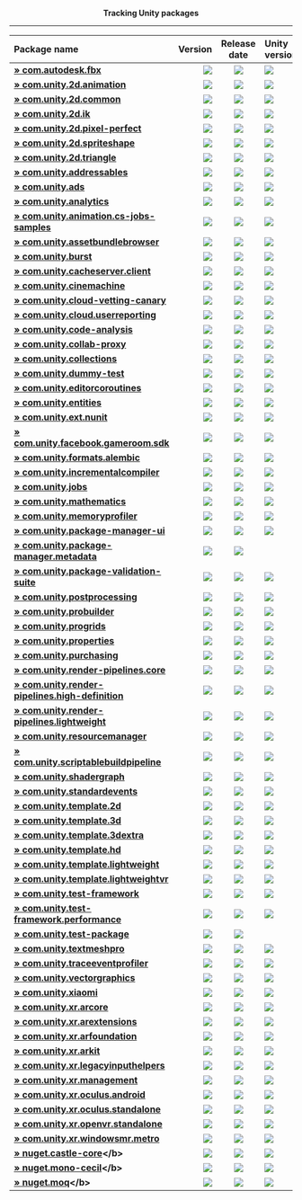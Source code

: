 <p align="center">
  <b>Tracking Unity packages</b>
</p>

---
<!--- @Statistics-Begin -->
Package name | Version | Release date | Unity version | Version counter
|:---|---:|:---:|:---|---:|
| <!--- @com.autodesk.fbx-Begin --><b>[» com.autodesk.fbx](https://github.com/ErikMoczi/packages.unity.com/tree/com.autodesk.fbx "This package provides C\# bindings to the Autodesk FBX SDK.")</b> | [![](https://img.shields.io/badge/2.0.0--preview-yellow.svg)](https://github.com/ErikMoczi/packages.unity.com/commit/d5a9f26ee7ffe1bcf70edb25f6c3e8da118f4ba3) | [![](https://img.shields.io/badge/2018/11/07-lightgrey.svg)](https://github.com/ErikMoczi/packages.unity.com/commit/d5a9f26ee7ffe1bcf70edb25f6c3e8da118f4ba3) | [![](https://img.shields.io/badge/%40-2018.2-red.svg)](https://github.com/ErikMoczi/packages.unity.com/commit/d5a9f26ee7ffe1bcf70edb25f6c3e8da118f4ba3) | [![](https://img.shields.io/badge/%23-2-brightgreen.svg)](https://github.com/ErikMoczi/packages.unity.com/commits/com.autodesk.fbx)<!--- @com.autodesk.fbx-End --> |
| <!--- @com.unity.2d.animation-Begin --><b>[» com.unity.2d.animation](https://github.com/ErikMoczi/packages.unity.com/tree/com.unity.2d.animation "2D Animation provides the all the necessary tooling and runtime components for skeletal animation using Sprites.")</b> | [![](https://img.shields.io/badge/1.0.16--preview.1-yellow.svg)](https://github.com/ErikMoczi/packages.unity.com/commit/fc69dba4f2bab441137fb9b185465b4ccbfd7ae9) | [![](https://img.shields.io/badge/2018/08/07-lightgrey.svg)](https://github.com/ErikMoczi/packages.unity.com/commit/fc69dba4f2bab441137fb9b185465b4ccbfd7ae9) | [![](https://img.shields.io/badge/%40-2018.1-red.svg)](https://github.com/ErikMoczi/packages.unity.com/commit/fc69dba4f2bab441137fb9b185465b4ccbfd7ae9) | [![](https://img.shields.io/badge/%23-22-brightgreen.svg)](https://github.com/ErikMoczi/packages.unity.com/commits/com.unity.2d.animation)<!--- @com.unity.2d.animation-End --> |
| <!--- @com.unity.2d.common-Begin --><b>[» com.unity.2d.common](https://github.com/ErikMoczi/packages.unity.com/tree/com.unity.2d.common "2D Common is a package that contains shared functionalities that are used by most of the other 2D packages.")</b> | [![](https://img.shields.io/badge/1.0.10--preview-yellow.svg)](https://github.com/ErikMoczi/packages.unity.com/commit/1764e0fc33d46c8c7f420be4869ff34a123da9db) | [![](https://img.shields.io/badge/2018/06/22-lightgrey.svg)](https://github.com/ErikMoczi/packages.unity.com/commit/1764e0fc33d46c8c7f420be4869ff34a123da9db) | [![](https://img.shields.io/badge/%40-2018.1-red.svg)](https://github.com/ErikMoczi/packages.unity.com/commit/1764e0fc33d46c8c7f420be4869ff34a123da9db) | [![](https://img.shields.io/badge/%23-13-brightgreen.svg)](https://github.com/ErikMoczi/packages.unity.com/commits/com.unity.2d.common)<!--- @com.unity.2d.common-End --> |
| <!--- @com.unity.2d.ik-Begin --><b>[» com.unity.2d.ik](https://github.com/ErikMoczi/packages.unity.com/tree/com.unity.2d.ik "2D IK package provides the necessary editor tooling to setup inverse kinematics for 2D characters and a runtime component to execute it.")</b> | [![](https://img.shields.io/badge/1.0.6--preview-yellow.svg)](https://github.com/ErikMoczi/packages.unity.com/commit/15150c5cd70c35dc134a839b0de8125753e71df0) | [![](https://img.shields.io/badge/2018/06/22-lightgrey.svg)](https://github.com/ErikMoczi/packages.unity.com/commit/15150c5cd70c35dc134a839b0de8125753e71df0) | [![](https://img.shields.io/badge/%40-2018.1-red.svg)](https://github.com/ErikMoczi/packages.unity.com/commit/15150c5cd70c35dc134a839b0de8125753e71df0) | [![](https://img.shields.io/badge/%23-10-brightgreen.svg)](https://github.com/ErikMoczi/packages.unity.com/commits/com.unity.2d.ik)<!--- @com.unity.2d.ik-End --> |
| <!--- @com.unity.2d.pixel-perfect-Begin --><b>[» com.unity.2d.pixel-perfect](https://github.com/ErikMoczi/packages.unity.com/tree/com.unity.2d.pixel-perfect "The 2D Pixel Perfect package contains the Pixel Perfect Camera component which ensures your pixel art remains crisp and clear at different resolutions, and stable in motion.  It is a single component that makes all the calculations needed to scale the viewport with resolution changes, removing the hassle from the user. The user can adjust the definition of the pixel art rendered within the camera viewport through the component settings, as well preview any changes immediately in Game view by using the Run in Edit Mode feature.")</b> | [![](https://img.shields.io/badge/1.0.1--preview-yellow.svg)](https://github.com/ErikMoczi/packages.unity.com/commit/c7274a2c30d07e8850e49bcf4e4bbfdeb395e616) | [![](https://img.shields.io/badge/2018/06/22-lightgrey.svg)](https://github.com/ErikMoczi/packages.unity.com/commit/c7274a2c30d07e8850e49bcf4e4bbfdeb395e616) | [![](https://img.shields.io/badge/%40-2018.2-red.svg)](https://github.com/ErikMoczi/packages.unity.com/commit/c7274a2c30d07e8850e49bcf4e4bbfdeb395e616) | [![](https://img.shields.io/badge/%23-2-brightgreen.svg)](https://github.com/ErikMoczi/packages.unity.com/commits/com.unity.2d.pixel-perfect)<!--- @com.unity.2d.pixel-perfect-End --> |
| <!--- @com.unity.2d.spriteshape-Begin --><b>[» com.unity.2d.spriteshape](https://github.com/ErikMoczi/packages.unity.com/tree/com.unity.2d.spriteshape "SpriteShape Runtime & Editor Package contains the tooling and the runtime component that allows you to create very organic looking spline based 2D worlds. It comes with intuitive configurator and a highly performant renderer.")</b> | [![](https://img.shields.io/badge/1.0.12--preview.1-yellow.svg)](https://github.com/ErikMoczi/packages.unity.com/commit/a4bf62b8a48a1620d094cb292fdf44a5c7ed2bea) | [![](https://img.shields.io/badge/2018/08/13-lightgrey.svg)](https://github.com/ErikMoczi/packages.unity.com/commit/a4bf62b8a48a1620d094cb292fdf44a5c7ed2bea) | [![](https://img.shields.io/badge/%40-2018.1-red.svg)](https://github.com/ErikMoczi/packages.unity.com/commit/a4bf62b8a48a1620d094cb292fdf44a5c7ed2bea) | [![](https://img.shields.io/badge/%23-16-brightgreen.svg)](https://github.com/ErikMoczi/packages.unity.com/commits/com.unity.2d.spriteshape)<!--- @com.unity.2d.spriteshape-End --> |
| <!--- @com.unity.2d.triangle-Begin --><b>[» com.unity.2d.triangle](https://github.com/ErikMoczi/packages.unity.com/tree/com.unity.2d.triangle "2D Triangle is an open source library that tessellates shapes into meshes.")</b> | [![](https://img.shields.io/badge/1.0.2--preview-yellow.svg)](https://github.com/ErikMoczi/packages.unity.com/commit/35eebbff5f7f29cf0faee2729ffa7ee3b5c807f3) | [![](https://img.shields.io/badge/2018/06/22-lightgrey.svg)](https://github.com/ErikMoczi/packages.unity.com/commit/35eebbff5f7f29cf0faee2729ffa7ee3b5c807f3) | [![](https://img.shields.io/badge/%40-2018.1-red.svg)](https://github.com/ErikMoczi/packages.unity.com/commit/35eebbff5f7f29cf0faee2729ffa7ee3b5c807f3) | [![](https://img.shields.io/badge/%23-5-brightgreen.svg)](https://github.com/ErikMoczi/packages.unity.com/commits/com.unity.2d.triangle)<!--- @com.unity.2d.triangle-End --> |
| <!--- @com.unity.addressables-Begin --><b>[» com.unity.addressables](https://github.com/ErikMoczi/packages.unity.com/tree/com.unity.addressables "Our new Addressable Asset System allows the developer to ask for an asset via its address and get back the thing that resides at that address. Once an asset \(e.g. a prefab\) is marked \"addressable\", it generates an address which can be called from anywhere. Wherever the asset resides \(local or remote\), the system will locate it and its dependencies, then return it.  The Addressable Asset System uses asynchronous loading to support loading from any location with any collection of dependencies. Whether you are using direct references, traditional asset bundles, or Resource folders, addressable assets provide a simpler way to make your game more dynamic. The Addressable Asset System  simultaneously opens up the world of asset bundles while managing all the complexity.")</b> | [![](https://img.shields.io/badge/0.4.8--preview-yellow.svg)](https://github.com/ErikMoczi/packages.unity.com/commit/d2efe1d3b60f9fbeaf04a61af83f76f165d322b1) | [![](https://img.shields.io/badge/2018/11/07-lightgrey.svg)](https://github.com/ErikMoczi/packages.unity.com/commit/d2efe1d3b60f9fbeaf04a61af83f76f165d322b1) | [![](https://img.shields.io/badge/%40-2018.2-red.svg)](https://github.com/ErikMoczi/packages.unity.com/commit/d2efe1d3b60f9fbeaf04a61af83f76f165d322b1) | [![](https://img.shields.io/badge/%23-48-brightgreen.svg)](https://github.com/ErikMoczi/packages.unity.com/commits/com.unity.addressables)<!--- @com.unity.addressables-End --> |
| <!--- @com.unity.ads-Begin --><b>[» com.unity.ads](https://github.com/ErikMoczi/packages.unity.com/tree/com.unity.ads "Unity Ads is a video ad network for iOS and Android that allows you to quickly and effectively monetize your games.")</b> | [![](https://img.shields.io/badge/2.3.0-blue.svg)](https://github.com/ErikMoczi/packages.unity.com/commit/63cd51feb1803ab77682766cb9a11ff8418d2b60) | [![](https://img.shields.io/badge/2018/06/26-lightgrey.svg)](https://github.com/ErikMoczi/packages.unity.com/commit/63cd51feb1803ab77682766cb9a11ff8418d2b60) | [![](https://img.shields.io/badge/%40-2018.2-red.svg)](https://github.com/ErikMoczi/packages.unity.com/commit/63cd51feb1803ab77682766cb9a11ff8418d2b60) | [![](https://img.shields.io/badge/%23-37-brightgreen.svg)](https://github.com/ErikMoczi/packages.unity.com/commits/com.unity.ads)<!--- @com.unity.ads-End --> |
| <!--- @com.unity.analytics-Begin --><b>[» com.unity.analytics](https://github.com/ErikMoczi/packages.unity.com/tree/com.unity.analytics "The Unity Analytics Library contains the Analytics Event Tracker component, the Data Privacy plug\-in, and the Standard Events API.")</b> | [![](https://img.shields.io/badge/3.2.2-blue.svg)](https://github.com/ErikMoczi/packages.unity.com/commit/55930cab9cd7388fb45542f17f44e32c015af0e4) | [![](https://img.shields.io/badge/2018/11/05-lightgrey.svg)](https://github.com/ErikMoczi/packages.unity.com/commit/55930cab9cd7388fb45542f17f44e32c015af0e4) | [![](https://img.shields.io/badge/%40-2018.3-red.svg)](https://github.com/ErikMoczi/packages.unity.com/commit/55930cab9cd7388fb45542f17f44e32c015af0e4) | [![](https://img.shields.io/badge/%23-58-brightgreen.svg)](https://github.com/ErikMoczi/packages.unity.com/commits/com.unity.analytics)<!--- @com.unity.analytics-End --> |
| <!--- @com.unity.animation.cs-jobs-samples-Begin --><b>[» com.unity.animation.cs-jobs-samples](https://github.com/ErikMoczi/packages.unity.com/tree/com.unity.animation.cs-jobs-samples "Code samples using the animation C\# jobs feature.  Animation jobs are part of the Playable feature and they allow to modify the animation stream using just a C\# script. Here is the list of the samples in this package: ▪ SimpleMixer ▪ WeightedMaskMixer ▪ Look At ▪ Two\-bone IK ▪ Fullbody IK")</b> | [![](https://img.shields.io/badge/0.6.1--preview-yellow.svg)](https://github.com/ErikMoczi/packages.unity.com/commit/abf58b2ccb6f2cb50f9c8f60144ae537594685c1) | [![](https://img.shields.io/badge/2018/06/01-lightgrey.svg)](https://github.com/ErikMoczi/packages.unity.com/commit/abf58b2ccb6f2cb50f9c8f60144ae537594685c1) | [![](https://img.shields.io/badge/%40-2018.2-red.svg)](https://github.com/ErikMoczi/packages.unity.com/commit/abf58b2ccb6f2cb50f9c8f60144ae537594685c1) | [![](https://img.shields.io/badge/%23-10-brightgreen.svg)](https://github.com/ErikMoczi/packages.unity.com/commits/com.unity.animation.cs-jobs-samples)<!--- @com.unity.animation.cs-jobs-samples-End --> |
| <!--- @com.unity.assetbundlebrowser-Begin --><b>[» com.unity.assetbundlebrowser](https://github.com/ErikMoczi/packages.unity.com/tree/com.unity.assetbundlebrowser "The Asset Bundle Browser tool enables the user to view and edit the configuration of asset bundles for their Unity project. It will block editing that would create invalid bundles, and inform you of any issues with existing bundles. It also provides basic build functionality.  Use this tool as an alternative to selecting assets and setting their asset bundle manually in the inspector. It can be dropped into any Unity project with a version of 5.6 or greater. It will create a new menu item in Window &gt; AssetBundle Browser. The bundle configuration, build functionality, and built\-bundle inspection are split into three tabs within the new window.")</b> | [![](https://img.shields.io/badge/1.7.0-blue.svg)](https://github.com/ErikMoczi/packages.unity.com/commit/5e859a69abf99a628761491d7d7935464f6d0fa9) | [![](https://img.shields.io/badge/2018/08/10-lightgrey.svg)](https://github.com/ErikMoczi/packages.unity.com/commit/5e859a69abf99a628761491d7d7935464f6d0fa9) | [![](https://img.shields.io/badge/%40-2018.1-red.svg)](https://github.com/ErikMoczi/packages.unity.com/commit/5e859a69abf99a628761491d7d7935464f6d0fa9) | [![](https://img.shields.io/badge/%23-21-brightgreen.svg)](https://github.com/ErikMoczi/packages.unity.com/commits/com.unity.assetbundlebrowser)<!--- @com.unity.assetbundlebrowser-End --> |
| <!--- @com.unity.burst-Begin --><b>[» com.unity.burst](https://github.com/ErikMoczi/packages.unity.com/tree/com.unity.burst "Burst is a compiler, it translates from IL/.NET bytecode to highly optimized native code using LLVM.")</b> | [![](https://img.shields.io/badge/0.2.4--preview.37-yellow.svg)](https://github.com/ErikMoczi/packages.unity.com/commit/c5e58c464f0ecf00a5105ebce63510de9f39ed7d) | [![](https://img.shields.io/badge/2018/11/08-lightgrey.svg)](https://github.com/ErikMoczi/packages.unity.com/commit/c5e58c464f0ecf00a5105ebce63510de9f39ed7d) | [![](https://img.shields.io/badge/%40-2018.2-red.svg)](https://github.com/ErikMoczi/packages.unity.com/commit/c5e58c464f0ecf00a5105ebce63510de9f39ed7d) | [![](https://img.shields.io/badge/%23-64-brightgreen.svg)](https://github.com/ErikMoczi/packages.unity.com/commits/com.unity.burst)<!--- @com.unity.burst-End --> |
| <!--- @com.unity.cacheserver.client-Begin --><b>[» com.unity.cacheserver.client](https://github.com/ErikMoczi/packages.unity.com/tree/com.unity.cacheserver.client "This package provides APIs and utilities that facilitate communication with the Unity Cache Server from Unity Editor C\# scripts. The primary purpose of the Unity Cache Server Client is to extend the application of the Unity Cache Server to Unity Editor tools and processes that could benefit from binary data caching.")</b> | [![](https://img.shields.io/badge/0.1.2--preview-yellow.svg)](https://github.com/ErikMoczi/packages.unity.com/commit/4d6db4bb41df9ca4467ffb369ecb63e5e01510d7) | [![](https://img.shields.io/badge/2018/06/07-lightgrey.svg)](https://github.com/ErikMoczi/packages.unity.com/commit/4d6db4bb41df9ca4467ffb369ecb63e5e01510d7) | [![](https://img.shields.io/badge/%40-2018.2-red.svg)](https://github.com/ErikMoczi/packages.unity.com/commit/4d6db4bb41df9ca4467ffb369ecb63e5e01510d7) | [![](https://img.shields.io/badge/%23-3-brightgreen.svg)](https://github.com/ErikMoczi/packages.unity.com/commits/com.unity.cacheserver.client)<!--- @com.unity.cacheserver.client-End --> |
| <!--- @com.unity.cinemachine-Begin --><b>[» com.unity.cinemachine](https://github.com/ErikMoczi/packages.unity.com/tree/com.unity.cinemachine "Smart camera tools for passionate creators.   IMPORTANT NOTE: If you are upgrading from the Asset Store version of Cinemachine, delete the Cinemachine asset from your project BEFORE installing this version from the Package Manager.")</b> | [![](https://img.shields.io/badge/2.2.8--preview.11-yellow.svg)](https://github.com/ErikMoczi/packages.unity.com/commit/79c79c9bae88cea13db995b6cff10a3b1b03b933) | [![](https://img.shields.io/badge/2018/11/06-lightgrey.svg)](https://github.com/ErikMoczi/packages.unity.com/commit/79c79c9bae88cea13db995b6cff10a3b1b03b933) | [![](https://img.shields.io/badge/%40-2018.1-red.svg)](https://github.com/ErikMoczi/packages.unity.com/commit/79c79c9bae88cea13db995b6cff10a3b1b03b933) | [![](https://img.shields.io/badge/%23-38-brightgreen.svg)](https://github.com/ErikMoczi/packages.unity.com/commits/com.unity.cinemachine)<!--- @com.unity.cinemachine-End --> |
| <!--- @com.unity.cloud-vetting-canary-Begin --><b>[» com.unity.cloud-vetting-canary](https://github.com/ErikMoczi/packages.unity.com/tree/com.unity.cloud-vetting-canary "This is the cloud vetting canary package. It is a dummy package created for Unity internal test only.")</b> | [![](https://img.shields.io/badge/0.1.0--preview-yellow.svg)](https://github.com/ErikMoczi/packages.unity.com/commit/0930e4f4319279304268e19b9e8553ce76af260c) | [![](https://img.shields.io/badge/2018/11/02-lightgrey.svg)](https://github.com/ErikMoczi/packages.unity.com/commit/0930e4f4319279304268e19b9e8553ce76af260c) | [![](https://img.shields.io/badge/%40-2018.3-red.svg)](https://github.com/ErikMoczi/packages.unity.com/commit/0930e4f4319279304268e19b9e8553ce76af260c) | [![](https://img.shields.io/badge/%23-1-brightgreen.svg)](https://github.com/ErikMoczi/packages.unity.com/commits/com.unity.cloud-vetting-canary)<!--- @com.unity.cloud-vetting-canary-End --> |
| <!--- @com.unity.cloud.userreporting-Begin --><b>[» com.unity.cloud.userreporting](https://github.com/ErikMoczi/packages.unity.com/tree/com.unity.cloud.userreporting "This package provides a client for Unity User Reporting. Go to Window &gt; User Reporting &gt; Import Packages to import the User Reporting assets.")</b> | [![](https://img.shields.io/badge/0.1.7--preview-yellow.svg)](https://github.com/ErikMoczi/packages.unity.com/commit/5ba58520900929451a48d048c7bdc137eb34ffdf) | [![](https://img.shields.io/badge/2018/10/31-lightgrey.svg)](https://github.com/ErikMoczi/packages.unity.com/commit/5ba58520900929451a48d048c7bdc137eb34ffdf) | [![](https://img.shields.io/badge/%40-2018.3-red.svg)](https://github.com/ErikMoczi/packages.unity.com/commit/5ba58520900929451a48d048c7bdc137eb34ffdf) | [![](https://img.shields.io/badge/%23-8-brightgreen.svg)](https://github.com/ErikMoczi/packages.unity.com/commits/com.unity.cloud.userreporting)<!--- @com.unity.cloud.userreporting-End --> |
| <!--- @com.unity.code-analysis-Begin --><b>[» com.unity.code-analysis](https://github.com/ErikMoczi/packages.unity.com/tree/com.unity.code-analysis "Roslyn C\# code analysis and evaluation tool for Unity.")</b> | [![](https://img.shields.io/badge/0.0.1--preview.3-yellow.svg)](https://github.com/ErikMoczi/packages.unity.com/commit/8b96e25d44f4defae27b76b758ad2122a2a63e3c) | [![](https://img.shields.io/badge/2018/11/01-lightgrey.svg)](https://github.com/ErikMoczi/packages.unity.com/commit/8b96e25d44f4defae27b76b758ad2122a2a63e3c) | [![](https://img.shields.io/badge/%40-2018.3-red.svg)](https://github.com/ErikMoczi/packages.unity.com/commit/8b96e25d44f4defae27b76b758ad2122a2a63e3c) | [![](https://img.shields.io/badge/%23-3-brightgreen.svg)](https://github.com/ErikMoczi/packages.unity.com/commits/com.unity.code-analysis)<!--- @com.unity.code-analysis-End --> |
| <!--- @com.unity.collab-proxy-Begin --><b>[» com.unity.collab-proxy](https://github.com/ErikMoczi/packages.unity.com/tree/com.unity.collab-proxy "Collaborate is a simple way for teams to save, share, and sync their Unity project")</b> | [![](https://img.shields.io/badge/1.3.0--test.1-yellow.svg)](https://github.com/ErikMoczi/packages.unity.com/commit/d5871bb5becdafbb8659e249f9657089c9e6b770) | [![](https://img.shields.io/badge/2018/09/21-lightgrey.svg)](https://github.com/ErikMoczi/packages.unity.com/commit/d5871bb5becdafbb8659e249f9657089c9e6b770) | [![](https://img.shields.io/badge/%40-2018.3-red.svg)](https://github.com/ErikMoczi/packages.unity.com/commit/d5871bb5becdafbb8659e249f9657089c9e6b770) | [![](https://img.shields.io/badge/%23-27-brightgreen.svg)](https://github.com/ErikMoczi/packages.unity.com/commits/com.unity.collab-proxy)<!--- @com.unity.collab-proxy-End --> |
| <!--- @com.unity.collections-Begin --><b>[» com.unity.collections](https://github.com/ErikMoczi/packages.unity.com/tree/com.unity.collections "Additional Unity Native Collections. NaitiveQueue, NativeHashMap, NativeMultiHashMap, NativeList.")</b> | [![](https://img.shields.io/badge/0.0.9--preview.10-yellow.svg)](https://github.com/ErikMoczi/packages.unity.com/commit/d9356edcc72423ed7d3c8f6f01ebd62ac430243e) | [![](https://img.shields.io/badge/2018/11/15-lightgrey.svg)](https://github.com/ErikMoczi/packages.unity.com/commit/d9356edcc72423ed7d3c8f6f01ebd62ac430243e) | [![](https://img.shields.io/badge/%40-2018.2-red.svg)](https://github.com/ErikMoczi/packages.unity.com/commit/d9356edcc72423ed7d3c8f6f01ebd62ac430243e) | [![](https://img.shields.io/badge/%23-18-brightgreen.svg)](https://github.com/ErikMoczi/packages.unity.com/commits/com.unity.collections)<!--- @com.unity.collections-End --> |
| <!--- @com.unity.dummy-test-Begin --><b>[» com.unity.dummy-test](https://github.com/ErikMoczi/packages.unity.com/tree/com.unity.dummy-test "A test package for publish testing, etc. This has no use externally and provides no functionality for Unity projects.")</b> | [![](https://img.shields.io/badge/0.1.6-blue.svg)](https://github.com/ErikMoczi/packages.unity.com/commit/619d53212530cd5c9dcb88c61b170dd9cf8db62f) | [![](https://img.shields.io/badge/2018/10/12-lightgrey.svg)](https://github.com/ErikMoczi/packages.unity.com/commit/619d53212530cd5c9dcb88c61b170dd9cf8db62f) | [![](https://img.shields.io/badge/%40-2018.3-red.svg)](https://github.com/ErikMoczi/packages.unity.com/commit/619d53212530cd5c9dcb88c61b170dd9cf8db62f) | [![](https://img.shields.io/badge/%23-19-brightgreen.svg)](https://github.com/ErikMoczi/packages.unity.com/commits/com.unity.dummy-test)<!--- @com.unity.dummy-test-End --> |
| <!--- @com.unity.editorcoroutines-Begin --><b>[» com.unity.editorcoroutines](https://github.com/ErikMoczi/packages.unity.com/tree/com.unity.editorcoroutines "The editor coroutines package allows developers to start constructs similar to Unity's monobehaviour based coroutines within the editor using abitrary objects. ")</b> | [![](https://img.shields.io/badge/0.0.1--preview.3-yellow.svg)](https://github.com/ErikMoczi/packages.unity.com/commit/7786abe8c81b9fa1538c8857ab19ea297d610e1f) | [![](https://img.shields.io/badge/2018/10/16-lightgrey.svg)](https://github.com/ErikMoczi/packages.unity.com/commit/7786abe8c81b9fa1538c8857ab19ea297d610e1f) | [![](https://img.shields.io/badge/%40-2018.1-red.svg)](https://github.com/ErikMoczi/packages.unity.com/commit/7786abe8c81b9fa1538c8857ab19ea297d610e1f) | [![](https://img.shields.io/badge/%23-3-brightgreen.svg)](https://github.com/ErikMoczi/packages.unity.com/commits/com.unity.editorcoroutines)<!--- @com.unity.editorcoroutines-End --> |
| <!--- @com.unity.entities-Begin --><b>[» com.unity.entities](https://github.com/ErikMoczi/packages.unity.com/tree/com.unity.entities "Unity Entity Component System \- Core Entity Component System, New Transform components, basic Instance Mesh Renderer")</b> | [![](https://img.shields.io/badge/0.0.12--preview.20-yellow.svg)](https://github.com/ErikMoczi/packages.unity.com/commit/4a55c6dbd6165cacd6d6d9710c8075db35be688a) | [![](https://img.shields.io/badge/2018/11/15-lightgrey.svg)](https://github.com/ErikMoczi/packages.unity.com/commit/4a55c6dbd6165cacd6d6d9710c8075db35be688a) | [![](https://img.shields.io/badge/%40-2018.2-red.svg)](https://github.com/ErikMoczi/packages.unity.com/commit/4a55c6dbd6165cacd6d6d9710c8075db35be688a) | [![](https://img.shields.io/badge/%23-30-brightgreen.svg)](https://github.com/ErikMoczi/packages.unity.com/commits/com.unity.entities)<!--- @com.unity.entities-End --> |
| <!--- @com.unity.ext.nunit-Begin --><b>[» com.unity.ext.nunit](https://github.com/ErikMoczi/packages.unity.com/tree/com.unity.ext.nunit "Custom Nunit build to work with Unity")</b> | [![](https://img.shields.io/badge/0.1.7--preview-yellow.svg)](https://github.com/ErikMoczi/packages.unity.com/commit/e00fb4702884e22a0cc7a695bc512f02dfc9694b) | [![](https://img.shields.io/badge/2018/11/06-lightgrey.svg)](https://github.com/ErikMoczi/packages.unity.com/commit/e00fb4702884e22a0cc7a695bc512f02dfc9694b) | [![](https://img.shields.io/badge/%40-2019.1-red.svg)](https://github.com/ErikMoczi/packages.unity.com/commit/e00fb4702884e22a0cc7a695bc512f02dfc9694b) | [![](https://img.shields.io/badge/%23-8-brightgreen.svg)](https://github.com/ErikMoczi/packages.unity.com/commits/com.unity.ext.nunit)<!--- @com.unity.ext.nunit-End --> |
| <!--- @com.unity.facebook.gameroom.sdk-Begin --><b>[» com.unity.facebook.gameroom.sdk](https://github.com/ErikMoczi/packages.unity.com/tree/com.unity.facebook.gameroom.sdk "Facebook Gameroom platform support including Facebook SDK for Unity")</b> | [![](https://img.shields.io/badge/7.13.0-blue.svg)](https://github.com/ErikMoczi/packages.unity.com/commit/d0a4bd29b75029d1d7f3a32605fd985cfd0bee93) | [![](https://img.shields.io/badge/2018/11/09-lightgrey.svg)](https://github.com/ErikMoczi/packages.unity.com/commit/d0a4bd29b75029d1d7f3a32605fd985cfd0bee93) | [![](https://img.shields.io/badge/%40-2018.1-red.svg)](https://github.com/ErikMoczi/packages.unity.com/commit/d0a4bd29b75029d1d7f3a32605fd985cfd0bee93) | [![](https://img.shields.io/badge/%23-4-brightgreen.svg)](https://github.com/ErikMoczi/packages.unity.com/commits/com.unity.facebook.gameroom.sdk)<!--- @com.unity.facebook.gameroom.sdk-End --> |
| <!--- @com.unity.formats.alembic-Begin --><b>[» com.unity.formats.alembic](https://github.com/ErikMoczi/packages.unity.com/tree/com.unity.formats.alembic "The Alembic package provides support to import and export Alembic files \(.abc\). Alembic is a format commonly used in animation to transfer facial, cloth, and other simulation between applications.")</b> | [![](https://img.shields.io/badge/1.0.0--preview.4-yellow.svg)](https://github.com/ErikMoczi/packages.unity.com/commit/de6ecdee4488b616de97a115bb5bd7e95267e530) | [![](https://img.shields.io/badge/2018/10/05-lightgrey.svg)](https://github.com/ErikMoczi/packages.unity.com/commit/de6ecdee4488b616de97a115bb5bd7e95267e530) | [![](https://img.shields.io/badge/%40-2018.1-red.svg)](https://github.com/ErikMoczi/packages.unity.com/commit/de6ecdee4488b616de97a115bb5bd7e95267e530) | [![](https://img.shields.io/badge/%23-8-brightgreen.svg)](https://github.com/ErikMoczi/packages.unity.com/commits/com.unity.formats.alembic)<!--- @com.unity.formats.alembic-End --> |
| <!--- @com.unity.incrementalcompiler-Begin --><b>[» com.unity.incrementalcompiler](https://github.com/ErikMoczi/packages.unity.com/tree/com.unity.incrementalcompiler "Roslyn based incremental compiler.")</b> | [![](https://img.shields.io/badge/0.0.42--preview.28-yellow.svg)](https://github.com/ErikMoczi/packages.unity.com/commit/ddee46633110c9a83ab12e481cdfc16232d4e835) | [![](https://img.shields.io/badge/2018/11/13-lightgrey.svg)](https://github.com/ErikMoczi/packages.unity.com/commit/ddee46633110c9a83ab12e481cdfc16232d4e835) | [![](https://img.shields.io/badge/%40-2018.1-red.svg)](https://github.com/ErikMoczi/packages.unity.com/commit/ddee46633110c9a83ab12e481cdfc16232d4e835) | [![](https://img.shields.io/badge/%23-75-brightgreen.svg)](https://github.com/ErikMoczi/packages.unity.com/commits/com.unity.incrementalcompiler)<!--- @com.unity.incrementalcompiler-End --> |
| <!--- @com.unity.jobs-Begin --><b>[» com.unity.jobs](https://github.com/ErikMoczi/packages.unity.com/tree/com.unity.jobs "Additional C\# jobs types. IJobParallelForBatch and IJobParallelForFilter")</b> | [![](https://img.shields.io/badge/0.0.7--preview.5-yellow.svg)](https://github.com/ErikMoczi/packages.unity.com/commit/84f92cd2f501829444b62f2e5c01df46912ccfcb) | [![](https://img.shields.io/badge/2018/10/11-lightgrey.svg)](https://github.com/ErikMoczi/packages.unity.com/commit/84f92cd2f501829444b62f2e5c01df46912ccfcb) | [![](https://img.shields.io/badge/%40-2018.2-red.svg)](https://github.com/ErikMoczi/packages.unity.com/commit/84f92cd2f501829444b62f2e5c01df46912ccfcb) | [![](https://img.shields.io/badge/%23-11-brightgreen.svg)](https://github.com/ErikMoczi/packages.unity.com/commits/com.unity.jobs)<!--- @com.unity.jobs-End --> |
| <!--- @com.unity.mathematics-Begin --><b>[» com.unity.mathematics](https://github.com/ErikMoczi/packages.unity.com/tree/com.unity.mathematics "Unity's C\# SIMD math library providing vector types and math functions with a shader like syntax. This package is still in experimental phase.")</b> | [![](https://img.shields.io/badge/0.0.12--preview.19-yellow.svg)](https://github.com/ErikMoczi/packages.unity.com/commit/c0f8b033abb332b4af7c2e7896607a35c5193557) | [![](https://img.shields.io/badge/2018/10/03-lightgrey.svg)](https://github.com/ErikMoczi/packages.unity.com/commit/c0f8b033abb332b4af7c2e7896607a35c5193557) | [![](https://img.shields.io/badge/%40-2018.1-red.svg)](https://github.com/ErikMoczi/packages.unity.com/commit/c0f8b033abb332b4af7c2e7896607a35c5193557) | [![](https://img.shields.io/badge/%23-29-brightgreen.svg)](https://github.com/ErikMoczi/packages.unity.com/commits/com.unity.mathematics)<!--- @com.unity.mathematics-End --> |
| <!--- @com.unity.memoryprofiler-Begin --><b>[» com.unity.memoryprofiler](https://github.com/ErikMoczi/packages.unity.com/tree/com.unity.memoryprofiler "The Memory Profiler creates a unified solution allowing you to profile both small projects on mobile devices and big AAA projects on high end machines. It provides actionable information about allocations in the engine to allow developers to manage and reduce memory usage. ")</b> | [![](https://img.shields.io/badge/0.1.0--preview.1-yellow.svg)](https://github.com/ErikMoczi/packages.unity.com/commit/1a261d441d4ae26cb3e25ce8519c2054a813de87) | [![](https://img.shields.io/badge/2018/09/07-lightgrey.svg)](https://github.com/ErikMoczi/packages.unity.com/commit/1a261d441d4ae26cb3e25ce8519c2054a813de87) | [![](https://img.shields.io/badge/%40-2018.3-red.svg)](https://github.com/ErikMoczi/packages.unity.com/commit/1a261d441d4ae26cb3e25ce8519c2054a813de87) | [![](https://img.shields.io/badge/%23-1-brightgreen.svg)](https://github.com/ErikMoczi/packages.unity.com/commits/com.unity.memoryprofiler)<!--- @com.unity.memoryprofiler-End --> |
| <!--- @com.unity.package-manager-ui-Begin --><b>[» com.unity.package-manager-ui](https://github.com/ErikMoczi/packages.unity.com/tree/com.unity.package-manager-ui "Use the Unity Package Manager user interface to manage a Project's packages and discover new packages.  For more information, click the 'View documentation' link above. ")</b> | [![](https://img.shields.io/badge/2.1.0--preview.4-yellow.svg)](https://github.com/ErikMoczi/packages.unity.com/commit/8ee4e55a8d285239d63180eea368c7c51127ed6c) | [![](https://img.shields.io/badge/2018/11/07-lightgrey.svg)](https://github.com/ErikMoczi/packages.unity.com/commit/8ee4e55a8d285239d63180eea368c7c51127ed6c) | [![](https://img.shields.io/badge/%40-2019.1-red.svg)](https://github.com/ErikMoczi/packages.unity.com/commit/8ee4e55a8d285239d63180eea368c7c51127ed6c) | [![](https://img.shields.io/badge/%23-58-brightgreen.svg)](https://github.com/ErikMoczi/packages.unity.com/commits/com.unity.package-manager-ui)<!--- @com.unity.package-manager-ui-End --> |
| <!--- @com.unity.package-manager.metadata-Begin --><b>[» com.unity.package-manager.metadata](https://github.com/ErikMoczi/packages.unity.com/tree/com.unity.package-manager.metadata "Contains metadata used by the com.unity.package\-manager package to fulfill client requests")</b> | [![](https://img.shields.io/badge/0.0.19-blue.svg)](https://github.com/ErikMoczi/packages.unity.com/commit/57b0d71226efd064de5109cb4f0b7eecb25aff1f) | [![](https://img.shields.io/badge/2018/11/07-lightgrey.svg)](https://github.com/ErikMoczi/packages.unity.com/commit/57b0d71226efd064de5109cb4f0b7eecb25aff1f) |  | [![](https://img.shields.io/badge/%23-19-brightgreen.svg)](https://github.com/ErikMoczi/packages.unity.com/commits/com.unity.package-manager.metadata)<!--- @com.unity.package-manager.metadata-End --> |
| <!--- @com.unity.package-validation-suite-Begin --><b>[» com.unity.package-validation-suite](https://github.com/ErikMoczi/packages.unity.com/tree/com.unity.package-validation-suite "Unity Package Manager validation suite, used to evaluate a package's integrity before it's considered for publishing.  This is a Unity internal tool at the moment, no support will be provided for this package.")</b> | [![](https://img.shields.io/badge/0.4.0--preview.9-yellow.svg)](https://github.com/ErikMoczi/packages.unity.com/commit/bed8a9682fa613930f3a0d3aeb805b713fe03e41) | [![](https://img.shields.io/badge/2018/11/01-lightgrey.svg)](https://github.com/ErikMoczi/packages.unity.com/commit/bed8a9682fa613930f3a0d3aeb805b713fe03e41) | [![](https://img.shields.io/badge/%40-2018.2-red.svg)](https://github.com/ErikMoczi/packages.unity.com/commit/bed8a9682fa613930f3a0d3aeb805b713fe03e41) | [![](https://img.shields.io/badge/%23-25-brightgreen.svg)](https://github.com/ErikMoczi/packages.unity.com/commits/com.unity.package-validation-suite)<!--- @com.unity.package-validation-suite-End --> |
| <!--- @com.unity.postprocessing-Begin --><b>[» com.unity.postprocessing](https://github.com/ErikMoczi/packages.unity.com/tree/com.unity.postprocessing "Unity post\-processing framework \(v2\)")</b> | [![](https://img.shields.io/badge/2.0.17--preview-yellow.svg)](https://github.com/ErikMoczi/packages.unity.com/commit/fd7d6f4c02a71ff022723861997aab192062760b) | [![](https://img.shields.io/badge/2018/11/01-lightgrey.svg)](https://github.com/ErikMoczi/packages.unity.com/commit/fd7d6f4c02a71ff022723861997aab192062760b) | [![](https://img.shields.io/badge/%40-2018.1-red.svg)](https://github.com/ErikMoczi/packages.unity.com/commit/fd7d6f4c02a71ff022723861997aab192062760b) | [![](https://img.shields.io/badge/%23-27-brightgreen.svg)](https://github.com/ErikMoczi/packages.unity.com/commits/com.unity.postprocessing)<!--- @com.unity.postprocessing-End --> |
| <!--- @com.unity.probuilder-Begin --><b>[» com.unity.probuilder](https://github.com/ErikMoczi/packages.unity.com/tree/com.unity.probuilder "Build, edit, and texture custom geometry in Unity. Use ProBuilder for in\-scene level design, prototyping, collision meshes, all with on\-the\-fly play\-testing.  Advanced features include UV editing, vertex colors, parametric shapes, and texture blending. With ProBuilder's model export feature it's easy to tweak your levels in any external 3D modelling suite.  Disclaimer: The ProBuilder API is currently in beta and will change before final release.")</b> | [![](https://img.shields.io/badge/4.0.0--preview.29-yellow.svg)](https://github.com/ErikMoczi/packages.unity.com/commit/8a5dc28c4a8160adfc85dc79026f3583bcfa9995) | [![](https://img.shields.io/badge/2018/11/06-lightgrey.svg)](https://github.com/ErikMoczi/packages.unity.com/commit/8a5dc28c4a8160adfc85dc79026f3583bcfa9995) | [![](https://img.shields.io/badge/%40-2018.1-red.svg)](https://github.com/ErikMoczi/packages.unity.com/commit/8a5dc28c4a8160adfc85dc79026f3583bcfa9995) | [![](https://img.shields.io/badge/%23-53-brightgreen.svg)](https://github.com/ErikMoczi/packages.unity.com/commits/com.unity.probuilder)<!--- @com.unity.probuilder-End --> |
| <!--- @com.unity.progrids-Begin --><b>[» com.unity.progrids](https://github.com/ErikMoczi/packages.unity.com/tree/com.unity.progrids "Advanced grid and object snapping for the scene view. ProGrids is a dynamically placed grid, available on all 3 axes and at any position in the scene.  ProGrids snaps objects in world space, ensuring consistent placement of objects in your level.  In addition, ProGrids is completely customizable. Change the colors of your grid, the snap sizing, unit of measurement, and more!")</b> | [![](https://img.shields.io/badge/3.0.3--preview.0-yellow.svg)](https://github.com/ErikMoczi/packages.unity.com/commit/4e63a3a06dbb5c9bee0ab1f4f495a1c3d746e8a3) | [![](https://img.shields.io/badge/2018/06/08-lightgrey.svg)](https://github.com/ErikMoczi/packages.unity.com/commit/4e63a3a06dbb5c9bee0ab1f4f495a1c3d746e8a3) | [![](https://img.shields.io/badge/%40-2018.1-red.svg)](https://github.com/ErikMoczi/packages.unity.com/commit/4e63a3a06dbb5c9bee0ab1f4f495a1c3d746e8a3) | [![](https://img.shields.io/badge/%23-12-brightgreen.svg)](https://github.com/ErikMoczi/packages.unity.com/commits/com.unity.progrids)<!--- @com.unity.progrids-End --> |
| <!--- @com.unity.properties-Begin --><b>[» com.unity.properties](https://github.com/ErikMoczi/packages.unity.com/tree/com.unity.properties "Interfaces and utilities to describe and visit data containers.")</b> | [![](https://img.shields.io/badge/0.3.8--preview-yellow.svg)](https://github.com/ErikMoczi/packages.unity.com/commit/02eb11f9749b017a67026b3885699a6f2d587714) | [![](https://img.shields.io/badge/2018/10/26-lightgrey.svg)](https://github.com/ErikMoczi/packages.unity.com/commit/02eb11f9749b017a67026b3885699a6f2d587714) | [![](https://img.shields.io/badge/%40-2018.1-red.svg)](https://github.com/ErikMoczi/packages.unity.com/commit/02eb11f9749b017a67026b3885699a6f2d587714) | [![](https://img.shields.io/badge/%23-45-brightgreen.svg)](https://github.com/ErikMoczi/packages.unity.com/commits/com.unity.properties)<!--- @com.unity.properties-End --> |
| <!--- @com.unity.purchasing-Begin --><b>[» com.unity.purchasing](https://github.com/ErikMoczi/packages.unity.com/tree/com.unity.purchasing "Unity IAP supports the iOS, Mac, tvOS, Google Play, Facebook Gameroom, Windows, Amazon, Samsung Galaxy, Tizen, Cloud Moolah MOO, Xiaomi Mi Game Pay App Stores.  With Unity IAP, setting up in\-app purchases for your game across multiple app stores has never been easier.  Use one common API to access all stores for free. With just a few lines of code, you can fully understand and optimize your in\-game economy.  Unity IAP automatically couples with Unity Analytics enabling you to monitor and act on trends in your revenue and purchase data across multiple platforms.  Includes client\-side receipt validation for Apple, Google Play, and Xiaomi Mi Game Pay.")</b> | [![](https://img.shields.io/badge/2.0.3-blue.svg)](https://github.com/ErikMoczi/packages.unity.com/commit/a1788536f4d2b59f347fbafc93c279476949e173) | [![](https://img.shields.io/badge/2018/06/15-lightgrey.svg)](https://github.com/ErikMoczi/packages.unity.com/commit/a1788536f4d2b59f347fbafc93c279476949e173) | [![](https://img.shields.io/badge/%40-2018.1-red.svg)](https://github.com/ErikMoczi/packages.unity.com/commit/a1788536f4d2b59f347fbafc93c279476949e173) | [![](https://img.shields.io/badge/%23-32-brightgreen.svg)](https://github.com/ErikMoczi/packages.unity.com/commits/com.unity.purchasing)<!--- @com.unity.purchasing-End --> |
| <!--- @com.unity.render-pipelines.core-Begin --><b>[» com.unity.render-pipelines.core](https://github.com/ErikMoczi/packages.unity.com/tree/com.unity.render-pipelines.core "Helper library for SRP that contains a new Shader Library, and utility functions that can be used to implement a custom SRP. This library is currently used by both the High Definition Render Pipeline and the Lightweight Render Pipeline.")</b> | [![](https://img.shields.io/badge/5.0.0--preview-yellow.svg)](https://github.com/ErikMoczi/packages.unity.com/commit/24f44d089cba87c309a12f06927cadccca69e4a2) | [![](https://img.shields.io/badge/2018/10/24-lightgrey.svg)](https://github.com/ErikMoczi/packages.unity.com/commit/24f44d089cba87c309a12f06927cadccca69e4a2) | [![](https://img.shields.io/badge/%40-2019.1-red.svg)](https://github.com/ErikMoczi/packages.unity.com/commit/24f44d089cba87c309a12f06927cadccca69e4a2) | [![](https://img.shields.io/badge/%23-60-brightgreen.svg)](https://github.com/ErikMoczi/packages.unity.com/commits/com.unity.render-pipelines.core)<!--- @com.unity.render-pipelines.core-End --> |
| <!--- @com.unity.render-pipelines.high-definition-Begin --><b>[» com.unity.render-pipelines.high-definition](https://github.com/ErikMoczi/packages.unity.com/tree/com.unity.render-pipelines.high-definition "The High Definition Render Pipeline \(HDRP\) is a high\-fidelity Scriptable Render Pipeline built by Unity to target modern \(Compute Shader compatible\) platforms. The HDRP utilizes Physically\-Based Lighting techniques, linear lighting, HDR lighting and a configurable hybrid Tile/Cluster deferred/Forward lighting architecture and gives you the tools you need to create games, technical demos, animations and more to a high graphical standard.")</b> | [![](https://img.shields.io/badge/5.0.0--preview-yellow.svg)](https://github.com/ErikMoczi/packages.unity.com/commit/659dcd5b123d7c460f07137b587c18516d082772) | [![](https://img.shields.io/badge/2018/10/24-lightgrey.svg)](https://github.com/ErikMoczi/packages.unity.com/commit/659dcd5b123d7c460f07137b587c18516d082772) | [![](https://img.shields.io/badge/%40-2019.1-red.svg)](https://github.com/ErikMoczi/packages.unity.com/commit/659dcd5b123d7c460f07137b587c18516d082772) | [![](https://img.shields.io/badge/%23-52-brightgreen.svg)](https://github.com/ErikMoczi/packages.unity.com/commits/com.unity.render-pipelines.high-definition)<!--- @com.unity.render-pipelines.high-definition-End --> |
| <!--- @com.unity.render-pipelines.lightweight-Begin --><b>[» com.unity.render-pipelines.lightweight](https://github.com/ErikMoczi/packages.unity.com/tree/com.unity.render-pipelines.lightweight "The Lightweight Render Pipeline \(LWRP\) is a prebuilt Scriptable Render Pipeline, made by Unity. The technology offers graphics that are scalable to mobile platforms, and you can also use it for higher\-end consoles and PCs. You’re able to achieve quick rendering at a high quality without needing compute shader technology. LWRP uses simplified, physically based Lighting and Materials. The LWRP uses single\-pass forward rendering. Use this pipeline to get optimized real\-time performance on several platforms.")</b> | [![](https://img.shields.io/badge/5.0.0--preview-yellow.svg)](https://github.com/ErikMoczi/packages.unity.com/commit/2ad1cea1a5a011ef5fceb1bfe53420368f2c2904) | [![](https://img.shields.io/badge/2018/10/24-lightgrey.svg)](https://github.com/ErikMoczi/packages.unity.com/commit/2ad1cea1a5a011ef5fceb1bfe53420368f2c2904) | [![](https://img.shields.io/badge/%40-2019.1-red.svg)](https://github.com/ErikMoczi/packages.unity.com/commit/2ad1cea1a5a011ef5fceb1bfe53420368f2c2904) | [![](https://img.shields.io/badge/%23-59-brightgreen.svg)](https://github.com/ErikMoczi/packages.unity.com/commits/com.unity.render-pipelines.lightweight)<!--- @com.unity.render-pipelines.lightweight-End --> |
| <!--- @com.unity.resourcemanager-Begin --><b>[» com.unity.resourcemanager](https://github.com/ErikMoczi/packages.unity.com/tree/com.unity.resourcemanager "The ResourceManager is an extendable high level API that asynchronously loads and unloads assets.  The specific method and location of loading assets is abstracted. With the proper extension, assets can be loading from a variety of locations \(Resources, Bundles, etc\) all through a single API.   The overall goal is that regardless of what your setup is, or where you are loading from, you always load in the same way. For example, you can call:  ResourceManager.LoadAsync&lt;Texture, string&gt;\(\"myTexture\"\);  and have that be loaded regardless of where it came from.   This package can function as a standalone package, but will be extended in the future via high\-level packages that add custom IResourceLocator and IResourceProvider interfaces. See the Samples directory for help on how to use it as a standalone package. Future high\-level packages will come with locators and providers, and will handle the initialization themselves. The intent being that users need not know about the above interfaces.")</b> | [![](https://img.shields.io/badge/2.4.2--preview-yellow.svg)](https://github.com/ErikMoczi/packages.unity.com/commit/8bf772e97c61225d3716ad00b90f59301dd5e777) | [![](https://img.shields.io/badge/2018/11/07-lightgrey.svg)](https://github.com/ErikMoczi/packages.unity.com/commit/8bf772e97c61225d3716ad00b90f59301dd5e777) | [![](https://img.shields.io/badge/%40-2018.1-red.svg)](https://github.com/ErikMoczi/packages.unity.com/commit/8bf772e97c61225d3716ad00b90f59301dd5e777) | [![](https://img.shields.io/badge/%23-67-brightgreen.svg)](https://github.com/ErikMoczi/packages.unity.com/commits/com.unity.resourcemanager)<!--- @com.unity.resourcemanager-End --> |
| <!--- @com.unity.scriptablebuildpipeline-Begin --><b>[» com.unity.scriptablebuildpipeline](https://github.com/ErikMoczi/packages.unity.com/tree/com.unity.scriptablebuildpipeline "The Scriptable Build Pipeline moves the asset bundle build pipeline to C\#.  Use the pre\-defined build flows, or create your own using the divided up APIs.  This system improves build time, fixes incremental build, and provides greater flexibility.")</b> | [![](https://img.shields.io/badge/1.1.1--preview20181108-nightly-yellow.svg)](https://github.com/ErikMoczi/packages.unity.com/commit/4e08cb1e65b9d5c577199506d6042725ffbc4086) | [![](https://img.shields.io/badge/2018/11/08-lightgrey.svg)](https://github.com/ErikMoczi/packages.unity.com/commit/4e08cb1e65b9d5c577199506d6042725ffbc4086) | [![](https://img.shields.io/badge/%40-2018.2-red.svg)](https://github.com/ErikMoczi/packages.unity.com/commit/4e08cb1e65b9d5c577199506d6042725ffbc4086) | [![](https://img.shields.io/badge/%23-21-brightgreen.svg)](https://github.com/ErikMoczi/packages.unity.com/commits/com.unity.scriptablebuildpipeline)<!--- @com.unity.scriptablebuildpipeline-End --> |
| <!--- @com.unity.shadergraph-Begin --><b>[» com.unity.shadergraph](https://github.com/ErikMoczi/packages.unity.com/tree/com.unity.shadergraph "The Shader Graph package adds support for a visual shader editing tool into Unity. This tool can be used by artists to create shaders in a visual way instead of having to require code editing. Specific render pipelines can implement specific graph features. Currently the Shader Graph is supported on the High Definition Rendering Pipeline and the Lightweight Rendering Pipeline.")</b> | [![](https://img.shields.io/badge/5.0.0--preview-yellow.svg)](https://github.com/ErikMoczi/packages.unity.com/commit/be7b3ef4f628c58d6c031377057dc30d3b63a36f) | [![](https://img.shields.io/badge/2018/10/24-lightgrey.svg)](https://github.com/ErikMoczi/packages.unity.com/commit/be7b3ef4f628c58d6c031377057dc30d3b63a36f) | [![](https://img.shields.io/badge/%40-2019.1-red.svg)](https://github.com/ErikMoczi/packages.unity.com/commit/be7b3ef4f628c58d6c031377057dc30d3b63a36f) | [![](https://img.shields.io/badge/%23-47-brightgreen.svg)](https://github.com/ErikMoczi/packages.unity.com/commits/com.unity.shadergraph)<!--- @com.unity.shadergraph-End --> |
| <!--- @com.unity.standardevents-Begin --><b>[» com.unity.standardevents](https://github.com/ErikMoczi/packages.unity.com/tree/com.unity.standardevents "Unity Analytics Standard Events take the guesswork out of tracking key game events, which makes adding deep analytics to your game insanely simple.  Standard Events serve as an easy\-to\-follow checklist of the most important elements to track in your game. For example, use tutorial events to track onboarding, and to better understand the first\-time user experience...then compare that to Day 1 retention to see not just what is happening in your game, but also to understand why.  Easily implement Standard Events through code using a well\-documented, type\-safe API that supports Intellisense. Alternatively, the included Analytics Event Tracker component can be used to quickly and easily add both standard and custom events to your game, all without writing any code!  Standard Events is a feature of Unity Analytics, and requires the Unity Analytics service to be enabled.")</b> | [![](https://img.shields.io/badge/1.0.13-blue.svg)](https://github.com/ErikMoczi/packages.unity.com/commit/b970f2a7bacaae34fc2f77a6e48e2c3d965d15c1) | [![](https://img.shields.io/badge/2018/03/12-lightgrey.svg)](https://github.com/ErikMoczi/packages.unity.com/commit/b970f2a7bacaae34fc2f77a6e48e2c3d965d15c1) | [![](https://img.shields.io/badge/%40-2018.1-red.svg)](https://github.com/ErikMoczi/packages.unity.com/commit/b970f2a7bacaae34fc2f77a6e48e2c3d965d15c1) | [![](https://img.shields.io/badge/%23-17-brightgreen.svg)](https://github.com/ErikMoczi/packages.unity.com/commits/com.unity.standardevents)<!--- @com.unity.standardevents-End --> |
| <!--- @com.unity.template.2d-Begin --><b>[» com.unity.template.2d](https://github.com/ErikMoczi/packages.unity.com/tree/com.unity.template.2d "This is an empty project configured for 2D apps. It uses Unity's built\-in renderer.")</b> | [![](https://img.shields.io/badge/1.0.5-blue.svg)](https://github.com/ErikMoczi/packages.unity.com/commit/17f2c02b6a2fc1e4d5b68e90f2d5a2558e92e9df) | [![](https://img.shields.io/badge/2018/11/02-lightgrey.svg)](https://github.com/ErikMoczi/packages.unity.com/commit/17f2c02b6a2fc1e4d5b68e90f2d5a2558e92e9df) | [![](https://img.shields.io/badge/%40-2019.1-red.svg)](https://github.com/ErikMoczi/packages.unity.com/commit/17f2c02b6a2fc1e4d5b68e90f2d5a2558e92e9df) | [![](https://img.shields.io/badge/%23-3-brightgreen.svg)](https://github.com/ErikMoczi/packages.unity.com/commits/com.unity.template.2d)<!--- @com.unity.template.2d-End --> |
| <!--- @com.unity.template.3d-Begin --><b>[» com.unity.template.3d](https://github.com/ErikMoczi/packages.unity.com/tree/com.unity.template.3d "This is an empty 3D project that uses Unity's built\-in renderer.")</b> | [![](https://img.shields.io/badge/1.0.8-blue.svg)](https://github.com/ErikMoczi/packages.unity.com/commit/499b8038d55f5aa272e5f76120b026dd47fbc29c) | [![](https://img.shields.io/badge/2018/11/02-lightgrey.svg)](https://github.com/ErikMoczi/packages.unity.com/commit/499b8038d55f5aa272e5f76120b026dd47fbc29c) | [![](https://img.shields.io/badge/%40-2019.1-red.svg)](https://github.com/ErikMoczi/packages.unity.com/commit/499b8038d55f5aa272e5f76120b026dd47fbc29c) | [![](https://img.shields.io/badge/%23-4-brightgreen.svg)](https://github.com/ErikMoczi/packages.unity.com/commits/com.unity.template.3d)<!--- @com.unity.template.3d-End --> |
| <!--- @com.unity.template.3dextra-Begin --><b>[» com.unity.template.3dextra](https://github.com/ErikMoczi/packages.unity.com/tree/com.unity.template.3dextra "This Project Template utilzes the new Post Processing stack with the built\-in renderer.   It also includes  ▪ Presets  ▪ Example content ")</b> | [![](https://img.shields.io/badge/1.1.0--preview-yellow.svg)](https://github.com/ErikMoczi/packages.unity.com/commit/b6f4e2898b39ef4331c8145e4d81223e84bc6bb6) | [![](https://img.shields.io/badge/2018/10/26-lightgrey.svg)](https://github.com/ErikMoczi/packages.unity.com/commit/b6f4e2898b39ef4331c8145e4d81223e84bc6bb6) | [![](https://img.shields.io/badge/%40-2019.1-red.svg)](https://github.com/ErikMoczi/packages.unity.com/commit/b6f4e2898b39ef4331c8145e4d81223e84bc6bb6) | [![](https://img.shields.io/badge/%23-3-brightgreen.svg)](https://github.com/ErikMoczi/packages.unity.com/commits/com.unity.template.3dextra)<!--- @com.unity.template.3dextra-End --> |
| <!--- @com.unity.template.hd-Begin --><b>[» com.unity.template.hd](https://github.com/ErikMoczi/packages.unity.com/tree/com.unity.template.hd "This template utilizes the High Definition Scriptible Render Pipeline. Making it a good starting point for people focused on high\-end graphics that want to develop games for platforms that support Shader Model 5.0 \(DX11 and above\).   Beyond being tuned for High End visuals this project includes ▪ Shadergraph  ▪ Post Processing V2 Stack   ▪ Presets  ▪ Example content")</b> | [![](https://img.shields.io/badge/1.1.0--preview-yellow.svg)](https://github.com/ErikMoczi/packages.unity.com/commit/fc47f99f6dce0565523c9f8c3641a6b9966cbe8b) | [![](https://img.shields.io/badge/2018/10/26-lightgrey.svg)](https://github.com/ErikMoczi/packages.unity.com/commit/fc47f99f6dce0565523c9f8c3641a6b9966cbe8b) | [![](https://img.shields.io/badge/%40-2019.1-red.svg)](https://github.com/ErikMoczi/packages.unity.com/commit/fc47f99f6dce0565523c9f8c3641a6b9966cbe8b) | [![](https://img.shields.io/badge/%23-3-brightgreen.svg)](https://github.com/ErikMoczi/packages.unity.com/commits/com.unity.template.hd)<!--- @com.unity.template.hd-End --> |
| <!--- @com.unity.template.lightweight-Begin --><b>[» com.unity.template.lightweight](https://github.com/ErikMoczi/packages.unity.com/tree/com.unity.template.lightweight "This Project Template utilzes the Lightweight Render Pipeline.   It is a great starting point for users targeting a broad range of mobile platforms, low\-end to mid\-tier hardware, or for developers making games that have limited realtime lighting needs.   Beyond being tuned for the Lightweight Render Pipeline this project includes  ▪ Shadergraph  ▪ Post Processing V2 Stack   ▪ Presets  ▪ Example content")</b> | [![](https://img.shields.io/badge/1.1.0--preview-yellow.svg)](https://github.com/ErikMoczi/packages.unity.com/commit/02dba17f70d86c4e0c6479e2c8d431123dcc4488) | [![](https://img.shields.io/badge/2018/10/26-lightgrey.svg)](https://github.com/ErikMoczi/packages.unity.com/commit/02dba17f70d86c4e0c6479e2c8d431123dcc4488) | [![](https://img.shields.io/badge/%40-2019.1-red.svg)](https://github.com/ErikMoczi/packages.unity.com/commit/02dba17f70d86c4e0c6479e2c8d431123dcc4488) | [![](https://img.shields.io/badge/%23-4-brightgreen.svg)](https://github.com/ErikMoczi/packages.unity.com/commits/com.unity.template.lightweight)<!--- @com.unity.template.lightweight-End --> |
| <!--- @com.unity.template.lightweightvr-Begin --><b>[» com.unity.template.lightweightvr](https://github.com/ErikMoczi/packages.unity.com/tree/com.unity.template.lightweightvr "This template utilizes the Lightweight Render Pipeline and has settings tuned for users looking to create virtual reality applications.   Beyond being tuned for Virtual Reality and the Lightweight Render Pipeline this project includes  ▪ Shadergraph  ▪ Post Processing V2 Stack   ▪ Presets  ▪ Example content")</b> | [![](https://img.shields.io/badge/1.1.0--preview-yellow.svg)](https://github.com/ErikMoczi/packages.unity.com/commit/f091d53333a01fdbd18b5e175d92d7f590d5a2bf) | [![](https://img.shields.io/badge/2018/10/26-lightgrey.svg)](https://github.com/ErikMoczi/packages.unity.com/commit/f091d53333a01fdbd18b5e175d92d7f590d5a2bf) | [![](https://img.shields.io/badge/%40-2019.1-red.svg)](https://github.com/ErikMoczi/packages.unity.com/commit/f091d53333a01fdbd18b5e175d92d7f590d5a2bf) | [![](https://img.shields.io/badge/%23-3-brightgreen.svg)](https://github.com/ErikMoczi/packages.unity.com/commits/com.unity.template.lightweightvr)<!--- @com.unity.template.lightweightvr-End --> |
| <!--- @com.unity.test-framework-Begin --><b>[» com.unity.test-framework](https://github.com/ErikMoczi/packages.unity.com/tree/com.unity.test-framework "Test framework for running Edit mode and Play mode test in Unity.")</b> | [![](https://img.shields.io/badge/0.0.10--preview-yellow.svg)](https://github.com/ErikMoczi/packages.unity.com/commit/788dddf4efdc1d30e97c1f64a8c0b25bac2ee898) | [![](https://img.shields.io/badge/2018/11/14-lightgrey.svg)](https://github.com/ErikMoczi/packages.unity.com/commit/788dddf4efdc1d30e97c1f64a8c0b25bac2ee898) | [![](https://img.shields.io/badge/%40-2019.1-red.svg)](https://github.com/ErikMoczi/packages.unity.com/commit/788dddf4efdc1d30e97c1f64a8c0b25bac2ee898) | [![](https://img.shields.io/badge/%23-10-brightgreen.svg)](https://github.com/ErikMoczi/packages.unity.com/commits/com.unity.test-framework)<!--- @com.unity.test-framework-End --> |
| <!--- @com.unity.test-framework.performance-Begin --><b>[» com.unity.test-framework.performance](https://github.com/ErikMoczi/packages.unity.com/tree/com.unity.test-framework.performance "Performance testing API.")</b> | [![](https://img.shields.io/badge/0.1.47--preview-yellow.svg)](https://github.com/ErikMoczi/packages.unity.com/commit/795c7879bc7b1e37baee08b1068d2d20f0c8efa8) | [![](https://img.shields.io/badge/2018/11/14-lightgrey.svg)](https://github.com/ErikMoczi/packages.unity.com/commit/795c7879bc7b1e37baee08b1068d2d20f0c8efa8) | [![](https://img.shields.io/badge/%40-2018.1-red.svg)](https://github.com/ErikMoczi/packages.unity.com/commit/795c7879bc7b1e37baee08b1068d2d20f0c8efa8) | [![](https://img.shields.io/badge/%23-28-brightgreen.svg)](https://github.com/ErikMoczi/packages.unity.com/commits/com.unity.test-framework.performance)<!--- @com.unity.test-framework.performance-End --> |
| <!--- @com.unity.test-package-Begin --><b>[» com.unity.test-package](https://github.com/ErikMoczi/packages.unity.com/tree/com.unity.test-package "")</b> | [![](https://img.shields.io/badge/2.0.0-blue.svg)](https://github.com/ErikMoczi/packages.unity.com/commit/07e552c840d3359bda3eb739c3392da936c3d284) | [![](https://img.shields.io/badge/2017/06/06-lightgrey.svg)](https://github.com/ErikMoczi/packages.unity.com/commit/07e552c840d3359bda3eb739c3392da936c3d284) |  | [![](https://img.shields.io/badge/%23-2-brightgreen.svg)](https://github.com/ErikMoczi/packages.unity.com/commits/com.unity.test-package)<!--- @com.unity.test-package-End --> |
| <!--- @com.unity.textmeshpro-Begin --><b>[» com.unity.textmeshpro](https://github.com/ErikMoczi/packages.unity.com/tree/com.unity.textmeshpro "TextMesh Pro is the ultimate text solution for Unity. It's the perfect replacement for Unity's UI Text and the legacy Text Mesh.  Powerful and easy to use, TextMesh Pro uses Advanced Text Rendering techniques along with a set of custom shaders; delivering substantial visual quality improvements while giving users incredible flexibility when it comes to text styling and texturing.  TextMesh Pro provides Improved Control over text formatting and layout with features like character, word, line and paragraph spacing, kerning, justified text, Links, over 30 Rich Text Tags available, support for Multi Font & Sprites, Custom Styles and more.  Great performance. Since the geometry created by TextMesh Pro uses two triangles per character just like Unity's text components, this improved visual quality and flexibility comes at no additional performance cost.")</b> | [![](https://img.shields.io/badge/1.3.0-blue.svg)](https://github.com/ErikMoczi/packages.unity.com/commit/969a0380bea4d695a30cad14f5d8d6f0d2ee58fe) | [![](https://img.shields.io/badge/2018/08/24-lightgrey.svg)](https://github.com/ErikMoczi/packages.unity.com/commit/969a0380bea4d695a30cad14f5d8d6f0d2ee58fe) | [![](https://img.shields.io/badge/%40-2018.1-red.svg)](https://github.com/ErikMoczi/packages.unity.com/commit/969a0380bea4d695a30cad14f5d8d6f0d2ee58fe) | [![](https://img.shields.io/badge/%23-28-brightgreen.svg)](https://github.com/ErikMoczi/packages.unity.com/commits/com.unity.textmeshpro)<!--- @com.unity.textmeshpro-End --> |
| <!--- @com.unity.traceeventprofiler-Begin --><b>[» com.unity.traceeventprofiler](https://github.com/ErikMoczi/packages.unity.com/tree/com.unity.traceeventprofiler "Performance profiler that exports to the Trace Event Format.  This package is only supported on OSX, Windows, and Android platforms.")</b> | [![](https://img.shields.io/badge/1.0.10--preview-yellow.svg)](https://github.com/ErikMoczi/packages.unity.com/commit/7b12c56cf2da95d9e3973378ccd0efe633ae0abc) | [![](https://img.shields.io/badge/2018/11/06-lightgrey.svg)](https://github.com/ErikMoczi/packages.unity.com/commit/7b12c56cf2da95d9e3973378ccd0efe633ae0abc) | [![](https://img.shields.io/badge/%40-2018.2-red.svg)](https://github.com/ErikMoczi/packages.unity.com/commit/7b12c56cf2da95d9e3973378ccd0efe633ae0abc) | [![](https://img.shields.io/badge/%23-11-brightgreen.svg)](https://github.com/ErikMoczi/packages.unity.com/commits/com.unity.traceeventprofiler)<!--- @com.unity.traceeventprofiler-End --> |
| <!--- @com.unity.vectorgraphics-Begin --><b>[» com.unity.vectorgraphics](https://github.com/ErikMoczi/packages.unity.com/tree/com.unity.vectorgraphics "Vector graphics importers and related utilities.")</b> | [![](https://img.shields.io/badge/1.0.5--experimental-yellow.svg)](https://github.com/ErikMoczi/packages.unity.com/commit/33982e148100f9c1f435507ea9b7d4f51ff0e046) | [![](https://img.shields.io/badge/2018/03/26-lightgrey.svg)](https://github.com/ErikMoczi/packages.unity.com/commit/33982e148100f9c1f435507ea9b7d4f51ff0e046) | [![](https://img.shields.io/badge/%40-2018.1-red.svg)](https://github.com/ErikMoczi/packages.unity.com/commit/33982e148100f9c1f435507ea9b7d4f51ff0e046) | [![](https://img.shields.io/badge/%23-22-brightgreen.svg)](https://github.com/ErikMoczi/packages.unity.com/commits/com.unity.vectorgraphics)<!--- @com.unity.vectorgraphics-End --> |
| <!--- @com.unity.xiaomi-Begin --><b>[» com.unity.xiaomi](https://github.com/ErikMoczi/packages.unity.com/tree/com.unity.xiaomi "Unity SDK for Xiaomi integrates Xiaomi store to Unity IAP, which includes Amazon, Google Play, etc. The stand\-alone Xiaomi SDK isn't integrated to Unity IAP and just include Xiaomi Store SDK. If developers only need to publish their games to Xiaomi Store, this SDK will suffice.")</b> | [![](https://img.shields.io/badge/1.0.3-blue.svg)](https://github.com/ErikMoczi/packages.unity.com/commit/02a66473850c0096d493c48168569f65fcc83622) | [![](https://img.shields.io/badge/2018/07/31-lightgrey.svg)](https://github.com/ErikMoczi/packages.unity.com/commit/02a66473850c0096d493c48168569f65fcc83622) | [![](https://img.shields.io/badge/%40-2018.1-red.svg)](https://github.com/ErikMoczi/packages.unity.com/commit/02a66473850c0096d493c48168569f65fcc83622) | [![](https://img.shields.io/badge/%23-8-brightgreen.svg)](https://github.com/ErikMoczi/packages.unity.com/commits/com.unity.xiaomi)<!--- @com.unity.xiaomi-End --> |
| <!--- @com.unity.xr.arcore-Begin --><b>[» com.unity.xr.arcore](https://github.com/ErikMoczi/packages.unity.com/tree/com.unity.xr.arcore "Provides native Google ARCore integration for use with Unity's multi\-platform XR API. =Supported Features= \-Efficient Background Rendering \-Horizontal Planes \-Depth Data \-Reference Points \-Hit Testing")</b> | [![](https://img.shields.io/badge/1.0.0--preview.23-yellow.svg)](https://github.com/ErikMoczi/packages.unity.com/commit/4f646a82849439768033d78341e05035bdd6604e) | [![](https://img.shields.io/badge/2018/11/07-lightgrey.svg)](https://github.com/ErikMoczi/packages.unity.com/commit/4f646a82849439768033d78341e05035bdd6604e) | [![](https://img.shields.io/badge/%40-2018.1-red.svg)](https://github.com/ErikMoczi/packages.unity.com/commit/4f646a82849439768033d78341e05035bdd6604e) | [![](https://img.shields.io/badge/%23-18-brightgreen.svg)](https://github.com/ErikMoczi/packages.unity.com/commits/com.unity.xr.arcore)<!--- @com.unity.xr.arcore-End --> |
| <!--- @com.unity.xr.arextensions-Begin --><b>[» com.unity.xr.arextensions](https://github.com/ErikMoczi/packages.unity.com/tree/com.unity.xr.arextensions "Provides extensions to the built\-in XR Subsystems related to AR.")</b> | [![](https://img.shields.io/badge/1.0.0--preview.6-yellow.svg)](https://github.com/ErikMoczi/packages.unity.com/commit/4f3839d43e38afe5c29767fcad31810503f64550) | [![](https://img.shields.io/badge/2018/11/07-lightgrey.svg)](https://github.com/ErikMoczi/packages.unity.com/commit/4f3839d43e38afe5c29767fcad31810503f64550) | [![](https://img.shields.io/badge/%40-2018.1-red.svg)](https://github.com/ErikMoczi/packages.unity.com/commit/4f3839d43e38afe5c29767fcad31810503f64550) | [![](https://img.shields.io/badge/%23-6-brightgreen.svg)](https://github.com/ErikMoczi/packages.unity.com/commits/com.unity.xr.arextensions)<!--- @com.unity.xr.arextensions-End --> |
| <!--- @com.unity.xr.arfoundation-Begin --><b>[» com.unity.xr.arfoundation](https://github.com/ErikMoczi/packages.unity.com/tree/com.unity.xr.arfoundation "A collection of MonoBehaviours and C\# utilities for working with AR Subsystems.   Includes:  ▪ GameObject menu items for creating an AR setup  ▪ MonoBehaviours that control AR session lifecycle and create GameObjects from detected, real\-world trackable features  ▪ Scale handling")</b> | [![](https://img.shields.io/badge/1.0.0--preview.20-yellow.svg)](https://github.com/ErikMoczi/packages.unity.com/commit/f4a1750f956e3d6090bf40543a8a07acf1c05d08) | [![](https://img.shields.io/badge/2018/11/07-lightgrey.svg)](https://github.com/ErikMoczi/packages.unity.com/commit/f4a1750f956e3d6090bf40543a8a07acf1c05d08) | [![](https://img.shields.io/badge/%40-2018.1-red.svg)](https://github.com/ErikMoczi/packages.unity.com/commit/f4a1750f956e3d6090bf40543a8a07acf1c05d08) | [![](https://img.shields.io/badge/%23-15-brightgreen.svg)](https://github.com/ErikMoczi/packages.unity.com/commits/com.unity.xr.arfoundation)<!--- @com.unity.xr.arfoundation-End --> |
| <!--- @com.unity.xr.arkit-Begin --><b>[» com.unity.xr.arkit](https://github.com/ErikMoczi/packages.unity.com/tree/com.unity.xr.arkit "Provides native Apple ARKit integration for use with Unity's multi\-platform XR API. =Supported Features= \-Efficient Background Rendering \-Horizontal Planes \-Depth Data \-Reference Points \-Hit Testing")</b> | [![](https://img.shields.io/badge/1.0.0--preview.17-yellow.svg)](https://github.com/ErikMoczi/packages.unity.com/commit/74921bedf4d4331c311689683ae192bd75081321) | [![](https://img.shields.io/badge/2018/11/07-lightgrey.svg)](https://github.com/ErikMoczi/packages.unity.com/commit/74921bedf4d4331c311689683ae192bd75081321) | [![](https://img.shields.io/badge/%40-2018.1-red.svg)](https://github.com/ErikMoczi/packages.unity.com/commit/74921bedf4d4331c311689683ae192bd75081321) | [![](https://img.shields.io/badge/%23-12-brightgreen.svg)](https://github.com/ErikMoczi/packages.unity.com/commits/com.unity.xr.arkit)<!--- @com.unity.xr.arkit-End --> |
| <!--- @com.unity.xr.legacyinputhelpers-Begin --><b>[» com.unity.xr.legacyinputhelpers](https://github.com/ErikMoczi/packages.unity.com/tree/com.unity.xr.legacyinputhelpers "This package includes the tracked pose driver for the legacy input system and the XR Bindings Seeding Tool. The Tracked Pose Driver is a monobehavior that enables GameObjects to track input devices, the XR Bindings Seeding Tool adds a menu item under the 'Assets' menu which populates the Input Asset with Unity's crossplatform Input Bindings")</b> | [![](https://img.shields.io/badge/1.2.1-blue.svg)](https://github.com/ErikMoczi/packages.unity.com/commit/aec44807ebed288b3414a29982651a879339563f) | [![](https://img.shields.io/badge/2018/10/25-lightgrey.svg)](https://github.com/ErikMoczi/packages.unity.com/commit/aec44807ebed288b3414a29982651a879339563f) | [![](https://img.shields.io/badge/%40-2019.1-red.svg)](https://github.com/ErikMoczi/packages.unity.com/commit/aec44807ebed288b3414a29982651a879339563f) | [![](https://img.shields.io/badge/%23-10-brightgreen.svg)](https://github.com/ErikMoczi/packages.unity.com/commits/com.unity.xr.legacyinputhelpers)<!--- @com.unity.xr.legacyinputhelpers-End --> |
| <!--- @com.unity.xr.management-Begin --><b>[» com.unity.xr.management](https://github.com/ErikMoczi/packages.unity.com/tree/com.unity.xr.management "Package to provide for simple management of XR SDK loading, unloading and configuration.")</b> | [![](https://img.shields.io/badge/0.2.0--preview.8-yellow.svg)](https://github.com/ErikMoczi/packages.unity.com/commit/b4e199e3a332ccd9d6657beb1309a5f9224934d4) | [![](https://img.shields.io/badge/2018/10/31-lightgrey.svg)](https://github.com/ErikMoczi/packages.unity.com/commit/b4e199e3a332ccd9d6657beb1309a5f9224934d4) | [![](https://img.shields.io/badge/%40-2018.3-red.svg)](https://github.com/ErikMoczi/packages.unity.com/commit/b4e199e3a332ccd9d6657beb1309a5f9224934d4) | [![](https://img.shields.io/badge/%23-18-brightgreen.svg)](https://github.com/ErikMoczi/packages.unity.com/commits/com.unity.xr.management)<!--- @com.unity.xr.management-End --> |
| <!--- @com.unity.xr.oculus.android-Begin --><b>[» com.unity.xr.oculus.android](https://github.com/ErikMoczi/packages.unity.com/tree/com.unity.xr.oculus.android "This package contains the necessary components required to use the Oculus Virtual Reality SDK on Android. By using this package, you will be able to deploy and run your applications on Oculus supported devices.")</b> | [![](https://img.shields.io/badge/1.29.0-blue.svg)](https://github.com/ErikMoczi/packages.unity.com/commit/9b2c0120709ed0c485ec2778fb00a3a3da648677) | [![](https://img.shields.io/badge/2018/10/03-lightgrey.svg)](https://github.com/ErikMoczi/packages.unity.com/commit/9b2c0120709ed0c485ec2778fb00a3a3da648677) | [![](https://img.shields.io/badge/%40-2018.3-red.svg)](https://github.com/ErikMoczi/packages.unity.com/commit/9b2c0120709ed0c485ec2778fb00a3a3da648677) | [![](https://img.shields.io/badge/%23-7-brightgreen.svg)](https://github.com/ErikMoczi/packages.unity.com/commits/com.unity.xr.oculus.android)<!--- @com.unity.xr.oculus.android-End --> |
| <!--- @com.unity.xr.oculus.standalone-Begin --><b>[» com.unity.xr.oculus.standalone](https://github.com/ErikMoczi/packages.unity.com/tree/com.unity.xr.oculus.standalone "This package contains the necessary components required to use the Oculus Virtual Reality SDK on Standalone platforms \(Windows and OSX\). By using this package, you will be able to deploy and run your applications on Oculus supported devices.")</b> | [![](https://img.shields.io/badge/1.29.0-blue.svg)](https://github.com/ErikMoczi/packages.unity.com/commit/558fb313aa971434d08231f13a0b8cd4df61f18f) | [![](https://img.shields.io/badge/2018/10/03-lightgrey.svg)](https://github.com/ErikMoczi/packages.unity.com/commit/558fb313aa971434d08231f13a0b8cd4df61f18f) | [![](https://img.shields.io/badge/%40-2018.3-red.svg)](https://github.com/ErikMoczi/packages.unity.com/commit/558fb313aa971434d08231f13a0b8cd4df61f18f) | [![](https://img.shields.io/badge/%23-7-brightgreen.svg)](https://github.com/ErikMoczi/packages.unity.com/commits/com.unity.xr.oculus.standalone)<!--- @com.unity.xr.oculus.standalone-End --> |
| <!--- @com.unity.xr.openvr.standalone-Begin --><b>[» com.unity.xr.openvr.standalone](https://github.com/ErikMoczi/packages.unity.com/tree/com.unity.xr.openvr.standalone "This package contains the necessary components required to use the OpenVR Virtual Reality SDK on Standalone. By using this package, you will be able to deploy and run your applications on SteamVR supported devices.")</b> | [![](https://img.shields.io/badge/1.0.2-blue.svg)](https://github.com/ErikMoczi/packages.unity.com/commit/8da8fe6452905a80522b2b4a92d06447dc653a4d) | [![](https://img.shields.io/badge/2018/10/11-lightgrey.svg)](https://github.com/ErikMoczi/packages.unity.com/commit/8da8fe6452905a80522b2b4a92d06447dc653a4d) | [![](https://img.shields.io/badge/%40-2018.3-red.svg)](https://github.com/ErikMoczi/packages.unity.com/commit/8da8fe6452905a80522b2b4a92d06447dc653a4d) | [![](https://img.shields.io/badge/%23-3-brightgreen.svg)](https://github.com/ErikMoczi/packages.unity.com/commits/com.unity.xr.openvr.standalone)<!--- @com.unity.xr.openvr.standalone-End --> |
| <!--- @com.unity.xr.windowsmr.metro-Begin --><b>[» com.unity.xr.windowsmr.metro](https://github.com/ErikMoczi/packages.unity.com/tree/com.unity.xr.windowsmr.metro "Windows Mixed Reality XR SDK for use with native XR integration in Unity.")</b> | [![](https://img.shields.io/badge/1.0.6-blue.svg)](https://github.com/ErikMoczi/packages.unity.com/commit/1c4dc57de9fb9c3811cfe12827c9d6ebdea0d7c8) | [![](https://img.shields.io/badge/2018/10/23-lightgrey.svg)](https://github.com/ErikMoczi/packages.unity.com/commit/1c4dc57de9fb9c3811cfe12827c9d6ebdea0d7c8) | [![](https://img.shields.io/badge/%40-2018.3-red.svg)](https://github.com/ErikMoczi/packages.unity.com/commit/1c4dc57de9fb9c3811cfe12827c9d6ebdea0d7c8) | [![](https://img.shields.io/badge/%23-7-brightgreen.svg)](https://github.com/ErikMoczi/packages.unity.com/commits/com.unity.xr.windowsmr.metro)<!--- @com.unity.xr.windowsmr.metro-End --> |
| <!--- @nuget.castle-core-Begin --><b>[» nuget.castle-core](https://github.com/ErikMoczi/packages.unity.com/tree/nuget.castle-core "Castle core libray from the Castle Project. https://www.nuget.org/packages/Castle.Core/")</b> | [![](https://img.shields.io/badge/0.1.5--preview-yellow.svg)](https://github.com/ErikMoczi/packages.unity.com/commit/4cac4a16ecfdfa40b2c73026a8e4e8546c60c3eb) | [![](https://img.shields.io/badge/2018/06/06-lightgrey.svg)](https://github.com/ErikMoczi/packages.unity.com/commit/4cac4a16ecfdfa40b2c73026a8e4e8546c60c3eb) | [![](https://img.shields.io/badge/%40-2018.3-red.svg)](https://github.com/ErikMoczi/packages.unity.com/commit/4cac4a16ecfdfa40b2c73026a8e4e8546c60c3eb) | [![](https://img.shields.io/badge/%23-6-brightgreen.svg)](https://github.com/ErikMoczi/packages.unity.com/commits/nuget.castle-core)<!--- @nuget.castle-core-End --> |
| <!--- @nuget.mono-cecil-Begin --><b>[» nuget.mono-cecil](https://github.com/ErikMoczi/packages.unity.com/tree/nuget.mono-cecil "Cecil is a library to inspect, modify and generate .NET programs and libraries. https://github.com/jbevain/cecil")</b> | [![](https://img.shields.io/badge/0.1.5--preview-yellow.svg)](https://github.com/ErikMoczi/packages.unity.com/commit/e2ed0581a6fbfb9a7d29f1be907c4e4dd3af3043) | [![](https://img.shields.io/badge/2018/06/06-lightgrey.svg)](https://github.com/ErikMoczi/packages.unity.com/commit/e2ed0581a6fbfb9a7d29f1be907c4e4dd3af3043) | [![](https://img.shields.io/badge/%40-2018.3-red.svg)](https://github.com/ErikMoczi/packages.unity.com/commit/e2ed0581a6fbfb9a7d29f1be907c4e4dd3af3043) | [![](https://img.shields.io/badge/%23-6-brightgreen.svg)](https://github.com/ErikMoczi/packages.unity.com/commits/nuget.mono-cecil)<!--- @nuget.mono-cecil-End --> |
| <!--- @nuget.moq-Begin --><b>[» nuget.moq](https://github.com/ErikMoczi/packages.unity.com/tree/nuget.moq "Moq is the most popular and friendly mocking framework for .NET. https://www.nuget.org/packages/Moq/4.8.2")</b> | [![](https://img.shields.io/badge/0.1.8--preview-yellow.svg)](https://github.com/ErikMoczi/packages.unity.com/commit/0cc0252f22744ad4dfa7535a10fd0e801529796e) | [![](https://img.shields.io/badge/2018/06/06-lightgrey.svg)](https://github.com/ErikMoczi/packages.unity.com/commit/0cc0252f22744ad4dfa7535a10fd0e801529796e) | [![](https://img.shields.io/badge/%40-2018.3-red.svg)](https://github.com/ErikMoczi/packages.unity.com/commit/0cc0252f22744ad4dfa7535a10fd0e801529796e) | [![](https://img.shields.io/badge/%23-8-brightgreen.svg)](https://github.com/ErikMoczi/packages.unity.com/commits/nuget.moq)<!--- @nuget.moq-End --> |
<!--- @Statistics-End -->
